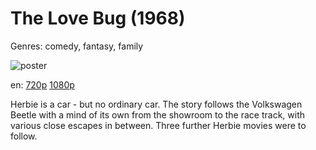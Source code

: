 # The Love Bug (1968)

Genres: comedy, fantasy, family

![poster](http://image.tmdb.org/t/p/w500/nZ1ZGuFP0okrwuGhvl7A2q3YSul.jpg)

en:
  [720p](magnet:?xt=urn:btih:29913A0049A0D8F59604278A17DD66F910554445&tr=udp://glotorrents.pw:6969/announce&tr=udp://tracker.opentrackr.org:1337/announce&tr=udp://torrent.gresille.org:80/announce&tr=udp://tracker.openbittorrent.com:80&tr=udp://tracker.coppersurfer.tk:6969&tr=udp://tracker.leechers-paradise.org:6969&tr=udp://p4p.arenabg.ch:1337&tr=udp://tracker.internetwarriors.net:1337)
  [1080p](magnet:?xt=urn:btih:0CBD3007E5851693726CD6B06643944DC94CBDE3&tr=udp://glotorrents.pw:6969/announce&tr=udp://tracker.opentrackr.org:1337/announce&tr=udp://torrent.gresille.org:80/announce&tr=udp://tracker.openbittorrent.com:80&tr=udp://tracker.coppersurfer.tk:6969&tr=udp://tracker.leechers-paradise.org:6969&tr=udp://p4p.arenabg.ch:1337&tr=udp://tracker.internetwarriors.net:1337)
  


Herbie is a car - but no ordinary car. The story follows the Volkswagen Beetle with a mind of its own from the showroom to the race track, with various close escapes in between. Three further Herbie movies were to follow.